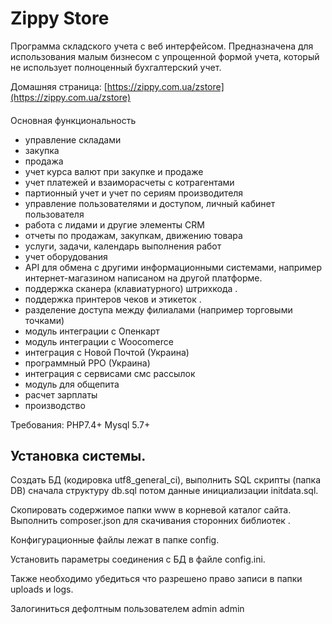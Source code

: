 Zippy Store
========
Программа  складского  учета  с  веб интерфейсом. 
Предназначена для использования малым бизнесом с упрощенной формой учета, который не использует полноценный бухгалтерский учет. 
   
Домашняя страница:  [https://zippy.com.ua/zstore](https://zippy.com.ua/zstore)  

####
 Основная  функциональность
 
* управление складами  
* закупка 
* продажа 
* учет курса валют при закупке и продаже 
* учет платежей и взаиморасчеты с котрагентами 
* партионный учет и учет по сериям производителя 
* управление пользователями и доступом, личный кабинет пользователя 
* работа  с  лидами  и другие элементы CRM 
* отчеты по продажам, закупкам, движению товара 
* услуги, задачи, календарь выполнения работ 
* учет оборудования 
* API для обмена с другими информационными системами, например интернет-магазином написаном на другой платформе. 
* поддержка сканера (клавиатурного) штрихкода . 
* поддержка принтеров чеков и этикеток . 
* разделение доступа между филиалами (например торговыми точками) 
* модуль интеграции с  Опенкарт 
* модуль интеграции с  Woocomerce 
* интеграция  с  Новой  Почтой (Украина)
* программный РРО (Украина)
* интеграция  с  сервисами  смс  рассылок
* модуль  для  общепита
* расчет зарплаты
* производство


Требования: PHP7.4+    Mysql 5.7+ 


Установка  системы.
--------------------

  Создать  БД (кодировка  utf8_general_ci), выполнить  SQL скрипты (папка DB) сначала  структуру db.sql  потом  данные  инициализации initdata.sql.
  
  Скопировать  содержимое  папки  www   в   корневой   каталог  сайта. 
  Выполнить composer.json для   скачивания   сторонних библиотек .
  
  Конфигурационные  файлы  лежат в  папке   config.

  Установить параметры соединения с  БД  в  файле config.ini.  
   
  Также  необходимо убедиться  что  разрешено  право  записи  в папки  uploads и logs. 

  Залогиниться  дефолтным  пользователем admin  admin
